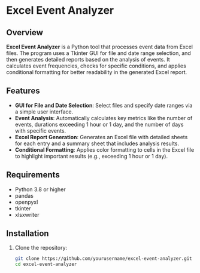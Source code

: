 # Excel Event Analyzer

## Overview
**Excel Event Analyzer** is a Python tool that processes event data from Excel files. The program uses a Tkinter GUI for file and date range selection, and then generates detailed reports based on the analysis of events. It calculates event frequencies, checks for specific conditions, and applies conditional formatting for better readability in the generated Excel report.

## Features
- **GUI for File and Date Selection**: Select files and specify date ranges via a simple user interface.
- **Event Analysis**: Automatically calculates key metrics like the number of events, durations exceeding 1 hour or 1 day, and the number of days with specific events.
- **Excel Report Generation**: Generates an Excel file with detailed sheets for each entry and a summary sheet that includes analysis results.
- **Conditional Formatting**: Applies color formatting to cells in the Excel file to highlight important results (e.g., exceeding 1 hour or 1 day).

## Requirements
- Python 3.8 or higher
- pandas
- openpyxl
- tkinter
- xlsxwriter

## Installation

1. Clone the repository:
   ```bash
   git clone https://github.com/yourusername/excel-event-analyzer.git
   cd excel-event-analyzer
